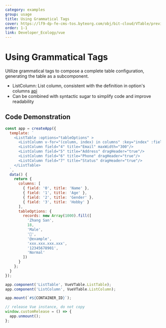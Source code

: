 ```yaml
---
category: examples
group: usage
title: Using Grammatical Tags
cover: https://lf9-dp-fe-cms-tos.byteorg.com/obj/bit-cloud/VTable/preview/vue-list-table.png
order: 1-1
link: Developer_Ecology/vue
---
```


# Using Grammatical Tags

Utilize grammatical tags to compose a complete table configuration, generating the table as a subcomponent.

- ListColumn: List column, consistent with the definition in option's columns [api](../../option/ListTable-columns-text#cellType)
- Can be combined with syntactic sugar to simplify code and improve readability

## Code Demonstration

```javascript livedemo template=vtable-vue
const app = createApp({
  template: `
    <ListTable :options="tableOptions" >
      <ListColumn v-for="(column, index) in columns" :key="index" :field="column.field" :title="column.title" />
      <ListColumn field="4" title="Email" maxWidth="300"/>
      <ListColumn field="5" title="Address" dragHeader="true"/>
      <ListColumn field="6" title="Phone" dragHeader="true"/>
      <ListColumn field="7" title="Status" dragHeader="true"/>
    </ListTable>
  `,
  data() {
    return {
      columns: [
        { field: '0', title: 'Name' },
        { field: '1', title: 'Age' },
        { field: '2', title: 'Gender' },
        { field: '3', title: 'Hobby' }
      ],
      tableOptions: {
        records: new Array(1000).fill([
          'Zhang San',
          18,
          'Male',
          '🏀',
          '@example',
          'xxx.xxx.xxx.xxx',
          '12345678901',
          'Normal'
        ])
      }
    };
  }
});

app.component('ListTable', VueVTable.ListTable);
app.component('ListColumn', VueVTable.ListColumn);

app.mount(`#${CONTAINER_ID}`);

// release Vue instance, do not copy
window.customRelease = () => {
  app.unmount();
};
```

